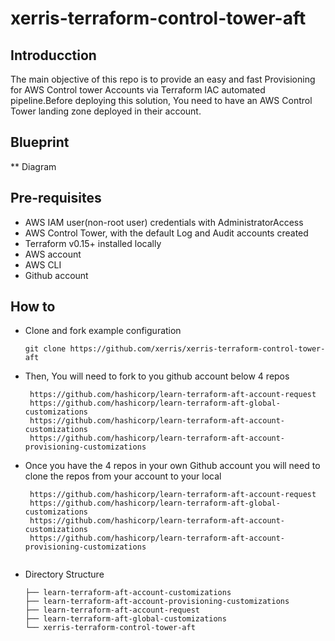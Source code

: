 # xerris-terraform-control-tower-aft 

## Introducction

 The main objective of this repo is to provide an easy and fast Provisioning for  AWS Control tower Accounts via Terraform IAC automated pipeline.Before deploying this solution, You need to have an AWS Control Tower landing zone deployed in their account.

 ## Blueprint
 ** Diagram

## Pre-requisites

* AWS IAM user(non-root user) credentials with AdministratorAccess
* AWS Control Tower, with the default Log and Audit accounts created
* Terraform v0.15+ installed locally 
* AWS account
* AWS CLI
* Github account

## How to

* Clone and fork example configuration
    ```
    git clone https://github.com/xerris/xerris-terraform-control-tower-aft 

    ```

* Then, You will need  to fork  to you github account below   4 repos 
   ```
    https://github.com/hashicorp/learn-terraform-aft-account-request
    https://github.com/hashicorp/learn-terraform-aft-global-customizations
    https://github.com/hashicorp/learn-terraform-aft-account-customizations
    https://github.com/hashicorp/learn-terraform-aft-account-provisioning-customizations

   ```
* Once you have the 4 repos in your own Github account  you will need to  clone the repos from your account to your local
   ```
    https://github.com/hashicorp/learn-terraform-aft-account-request
    https://github.com/hashicorp/learn-terraform-aft-global-customizations
    https://github.com/hashicorp/learn-terraform-aft-account-customizations
    https://github.com/hashicorp/learn-terraform-aft-account-provisioning-customizations


   ```
* Directory Structure 
    ```
    ├── learn-terraform-aft-account-customizations
    ├── learn-terraform-aft-account-provisioning-customizations
    ├── learn-terraform-aft-account-request
    ├── learn-terraform-aft-global-customizations
    └── xerris-terraform-control-tower-aft
    ```